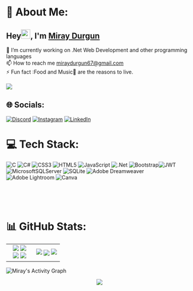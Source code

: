 # 💫 About Me:
## Hey<img src="https://media.giphy.com/media/hvRJCLFzcasrR4ia7z/giphy.gif" width="25px"></a>, I'm [Miray Durgun](https://linkedin.com/in/MirayDurgun)
🔭 I’m currently working on .Net Web Development and other programming languages<br>
📫 How to reach me miraydurgun67@gmail.com<br>
⚡ Fun fact :Food and Music🎵 are the reasons to live.<br><br>
[![](https://visitcount.itsvg.in/api?id=miraaydurgun&label=Profile%20Views&color=1&icon=5&pretty=true)](https://visitcount.itsvg.in)

## 🌐 Socials:
[![Discord](https://img.shields.io/badge/Discord-%237289DA.svg?logo=discord&logoColor=white)](https://discord.gg/#4063) [![Instagram](https://img.shields.io/badge/Instagram-%23E4405F.svg?logo=Instagram&logoColor=white)](https://instagram.com/miraaydurgun) [![LinkedIn](https://img.shields.io/badge/LinkedIn-%230077B5.svg?logo=linkedin&logoColor=white)](https://linkedin.com/in/miraydurgun) 

# 💻 Tech Stack:
![C](https://img.shields.io/badge/c-%2300599C.svg?style=for-the-badge&logo=c&logoColor=white) ![C#](https://img.shields.io/badge/c%23-%23239120.svg?style=for-the-badge&logo=c-sharp&logoColor=white) ![CSS3](https://img.shields.io/badge/css3-%231572B6.svg?style=for-the-badge&logo=css3&logoColor=white) ![HTML5](https://img.shields.io/badge/html5-%23E34F26.svg?style=for-the-badge&logo=html5&logoColor=white) ![JavaScript](https://img.shields.io/badge/javascript-%23323330.svg?style=for-the-badge&logo=javascript&logoColor=%23F7DF1E) ![.Net](https://img.shields.io/badge/.NET-5C2D91?style=for-the-badge&logo=.net&logoColor=white) ![Bootstrap](https://img.shields.io/badge/bootstrap-%23563D7C.svg?style=for-the-badge&logo=bootstrap&logoColor=white)![JWT](https://img.shields.io/badge/JWT-black?style=for-the-badge&logo=JSON%20web%20tokens) ![MicrosoftSQLServer](https://img.shields.io/badge/Microsoft%20SQL%20Sever-CC2927?style=for-the-badge&logo=microsoft%20sql%20server&logoColor=white) ![SQLite](https://img.shields.io/badge/sqlite-%2307405e.svg?style=for-the-badge&logo=sqlite&logoColor=white) ![Adobe Dreamweaver](https://img.shields.io/badge/Adobe%20Dreamweaver-FF61F6.svg?style=for-the-badge&logo=Adobe%20Dreamweaver&logoColor=white) ![Adobe Lightroom](https://img.shields.io/badge/Adobe%20Lightroom-31A8FF.svg?style=for-the-badge&logo=Adobe%20Lightroom&logoColor=white) ![Canva](https://img.shields.io/badge/Canva-%2300C4CC.svg?style=for-the-badge&logo=Canva&logoColor=white)
<br/>
<br>
 <p  align="center">
<br>
<br>
  
# 📊 GitHub Stats:
  <table border="0" align="center">
  
<tr border="0">
<td width="50%" align="center">
 <img src="https://user-images.githubusercontent.com/73097560/115834477-dbab4500-a447-11eb-908a-139a6edaec5c.gif"> 
<img src="https://github-readme-stats.vercel.app/api?username=MirayDurgun&theme=react&hide_border=true&include_all_commits=false&count_private=false">
  <br/>
<img src="https://github-readme-streak-stats.herokuapp.com/?user=MirayDurgun&theme=react&hide_border=true">
 <img src="https://user-images.githubusercontent.com/73097560/115834477-dbab4500-a447-11eb-908a-139a6edaec5c.gif"> 
 <br/>
  </td>
  <td width="50%" align="center">
   <img src="https://user-images.githubusercontent.com/73097560/115834477-dbab4500-a447-11eb-908a-139a6edaec5c.gif"> 
<img  align="center" src="https://github-readme-stats.anuraghazra1.vercel.app/api/top-langs/?username=MirayDurgun&theme=react&hide_border=true&no-bg=true&no-frame=true&langs_count=10"/>
<img src="https://user-images.githubusercontent.com/73097560/115834477-dbab4500-a447-11eb-908a-139a6edaec5c.gif"> 
  </td>
    </tr>
  </table>
  
  <img alt="Miray's Activity Graph" src="https://github-readme-activity-graph.vercel.app/graph/?username=MirayDurgun&theme=react&hide_border=true" />
  <br/>
  <p  align="center">
<img src="https://user-images.githubusercontent.com/73097560/115834477-dbab4500-a447-11eb-908a-139a6edaec5c.gif"> 
                                                                                                                                                           
